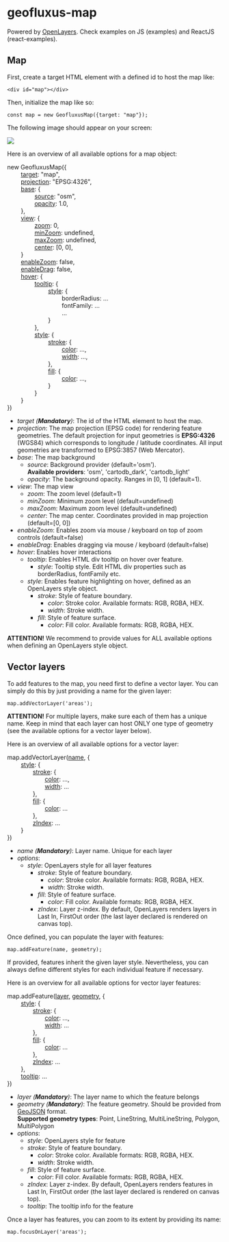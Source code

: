 # geofluxus-map
Powered by [OpenLayers](https://openlayers.org/). Check examples on JS (examples) and ReactJS (react-examples).

## Map
First, create a target HTML element with a defined id to host the map like:

```<div id="map"></div>```

Then, initialize the map like so:

```const map = new GeofluxusMap({target: "map"});```

The following image should appear on your screen:

![](img/map.png)

Here is an overview of all available options for a map object:

new GeofluxusMap({\
&emsp;&emsp; [target](#ref1): "map",\
&emsp;&emsp; [projection](#ref2): "EPSG:4326",\
&emsp;&emsp; [base](#ref3): {\
&emsp;&emsp; &emsp;&emsp; [source](#ref4): "osm",\
&emsp;&emsp; &emsp;&emsp; [opacity](#ref5): 1.0,\
&emsp;&emsp; },\
&emsp;&emsp; [view](#ref6): {\
&emsp;&emsp; &emsp;&emsp; [zoom](#ref7): 0,\
&emsp;&emsp; &emsp;&emsp; [minZoom](#ref8): undefined,\
&emsp;&emsp; &emsp;&emsp; [maxZoom](#ref9): undefined,\
&emsp;&emsp; &emsp;&emsp; [center](#ref10): [0, 0],\
&emsp;&emsp; }\
&emsp;&emsp; [enableZoom](#ref11): false,\
&emsp;&emsp; [enableDrag](#ref12): false,\
&emsp;&emsp; [hover](#ref13): {\
&emsp;&emsp; &emsp;&emsp; [tooltip](#ref14): {\
&emsp;&emsp; &emsp;&emsp; &emsp;&emsp; [style](#ref15): {\
&emsp;&emsp; &emsp;&emsp; &emsp;&emsp; &emsp;&emsp; borderRadius: ...\
&emsp;&emsp; &emsp;&emsp; &emsp;&emsp; &emsp;&emsp; fontFamily: ...\
&emsp;&emsp; &emsp;&emsp; &emsp;&emsp; &emsp;&emsp; ...\
&emsp;&emsp; &emsp;&emsp; &emsp;&emsp; }\
&emsp;&emsp; &emsp;&emsp; },\
&emsp;&emsp; &emsp;&emsp; [style](#ref16): {\
&emsp;&emsp; &emsp;&emsp; &emsp;&emsp; [stroke](#ref17): {\
&emsp;&emsp; &emsp;&emsp; &emsp;&emsp; &emsp;&emsp; [color](#ref18): ...,\
&emsp;&emsp; &emsp;&emsp; &emsp;&emsp; &emsp;&emsp; [width](#ref19): ...,\
&emsp;&emsp; &emsp;&emsp; &emsp;&emsp; },\
&emsp;&emsp; &emsp;&emsp; &emsp;&emsp; [fill](#ref20): {\
&emsp;&emsp; &emsp;&emsp; &emsp;&emsp; &emsp;&emsp; [color](#ref21): ...,\
&emsp;&emsp; &emsp;&emsp; &emsp;&emsp; }\
&emsp;&emsp; &emsp;&emsp; }\
&emsp;&emsp; }\
})


* _<a id="ref1">target</a> (**Mandatory**)_: The id of the HTML element to host the map.
* _<a id="ref2">projection</a>_: The map projection (EPSG code) for rendering feature geometries. The default projection for input geometries is **EPSG:4326** (WGS84) which corresponds to longitude / latitude coordinates. All input geometries are transformed to EPSG:3857 (Web Mercator).
* _<a id="ref3">base</a>_: The map background
    * _<a id="ref4">source</a>_: Background provider (default='osm').\
      **Available providers**: 'osm', 'cartodb_dark', 'cartodb_light'
    * _<a id="ref5">opacity</a>_: The background opacity. Ranges in [0, 1] (default=1).
* _<a id="ref6">view</a>_: The map view
    * _<a id="ref7">zoom</a>_: The zoom level (default=1)
    * _<a id="ref8">minZoom</a>_: Minimum zoom level (default=undefined)
    * _<a id="ref9">maxZoom</a>_: Maximum zoom level (default=undefined)
    * _<a id="ref10">center</a>_: The map center. Coordinates provided in map projection (default=[0, 0])
* _<a id="ref11">enableZoom</a>_: Enables zoom via mouse / keyboard on top of zoom controls (default=false)
* _<a id="ref12">enableDrag</a>_: Enables dragging via mouse / keyboard (default=false)
* _<a id="ref13">hover</a>_: Enables hover interactions
    * _<a id="ref14">tooltip</a>_: Enables HTML div tooltip on hover over feature.
      * _<a id="ref15">style</a>_: Tooltip style. Edit HTML div properties such as borderRadius, fontFamily etc.
    * _<a id="ref16">style</a>_: Enables feature highlighting on hover, defined as an OpenLayers style object.
      * _<a id="ref17">stroke</a>_: Style of feature boundary.
        * _<a id="ref18">color</a>_: Stroke color. Available formats: RGB, RGBA, HEX.
        * _<a id="ref19">width</a>_: Stroke width.
      * _<a id="ref20">fill</a>_: Style of feature surface.
        * _<a id="ref21">color</a>_: Fill color. Available formats: RGB, RGBA, HEX.
    
**ATTENTION!** We recommend to provide values for ALL available options when defining an OpenLayers style object.

## Vector layers
To add features to the map, you need first to define a vector layer. You can simply do this by just providing a name for the given layer:
```
map.addVectorLayer('areas');
```
**ATTENTION!** For multiple layers, make sure each of them has a unique name. Keep in mind that each layer can host ONLY one type of geometry (see the available options for a vector layer below).

Here is an overview of all available options for a vector layer:

map.addVectorLayer([name](#ref22), {\
&emsp;&emsp; [style](#ref23): {\
&emsp;&emsp;&emsp;&emsp; [stroke](#ref24): {\
&emsp;&emsp;&emsp;&emsp;&emsp;&emsp; [color](#ref25): ...,\
&emsp;&emsp;&emsp;&emsp;&emsp;&emsp; [width](#ref26): ...\
&emsp;&emsp;&emsp;&emsp; },\
&emsp;&emsp;&emsp;&emsp; [fill](#ref27): {\
&emsp;&emsp;&emsp;&emsp;&emsp;&emsp; [color](#ref28): ...\
&emsp;&emsp;&emsp;&emsp; },\
&emsp;&emsp;&emsp;&emsp; [zIndex](#ref29): ...\
&emsp;&emsp; }\
})

* _<a id="ref22">name</a> (**Mandatory**)_: Layer name. Unique for each layer
* _options_:
  * _<a id="ref23">style</a>_: OpenLayers style for all layer features
    * _<a id="ref24">stroke</a>_: Style of feature boundary.
        * _<a id="ref25">color</a>_: Stroke color. Available formats: RGB, RGBA, HEX.
        * _<a id="ref26">width</a>_: Stroke width.
    * _<a id="ref27">fill</a>_: Style of feature surface.
        * _<a id="ref28">color</a>_: Fill color. Available formats: RGB, RGBA, HEX.
    * _<a id="ref29">zIndex</a>_: Layer z-index. By default, OpenLayers renders layers in Last In, FirstOut order (the last layer declared is rendered on canvas top).
    
Once defined, you can populate the layer with features:
```
map.addFeature(name, geometry);
```
If provided, features inherit the given layer style. Nevertheless, you can always define different styles for each individual feature if necessary.

Here is an overview for all available options for vector layer features:

map.addFeature([layer](#ref30), [geometry](#ref31), {\
&emsp;&emsp; [style](#ref32): {\
&emsp;&emsp;&emsp;&emsp; [stroke](#ref33): {\
&emsp;&emsp;&emsp;&emsp;&emsp;&emsp; [color](#ref34): ...,\
&emsp;&emsp;&emsp;&emsp;&emsp;&emsp; [width](#ref35): ...\
&emsp;&emsp;&emsp;&emsp; },\
&emsp;&emsp;&emsp;&emsp; [fill](#ref36): {\
&emsp;&emsp;&emsp;&emsp;&emsp;&emsp; [color](#ref37): ...\
&emsp;&emsp;&emsp;&emsp; },\
&emsp;&emsp;&emsp;&emsp; [zIndex](#ref38): ...\
&emsp;&emsp; },\
&emsp;&emsp; [tooltip](#ref39): ...\
})

* _<a id="ref30">layer</a> (**Mandatory**)_: The layer name to which the feature belongs
* _<a id="ref31">geometry</a> (**Mandatory**)_: The feature geometry. Should be provided from [GeoJSON](https://geojson.org/) format.\
  **Supported geometry types**: Point, LineString, MultiLineString, Polygon, MultiPolygon
* _options_:
    * _<a id="ref32">style</a>_: OpenLayers style for feature
    * _<a id="ref33">stroke</a>_: Style of feature boundary.
        * _<a id="ref34">color</a>_: Stroke color. Available formats: RGB, RGBA, HEX.
        * _<a id="ref35">width</a>_: Stroke width.
    * _<a id="ref36">fill</a>_: Style of feature surface.
        * _<a id="ref37">color</a>_: Fill color. Available formats: RGB, RGBA, HEX.
    * _<a id="ref38">zIndex</a>_: Layer z-index. By default, OpenLayers renders features in Last In, FirstOut order (the last layer declared is rendered on canvas top).
    * _<a id="ref39">tooltip</a>_: The tooltip info for the feature
    
Once a layer has features, you can zoom to its extent by providing its name:
```
map.focusOnLayer('areas');
```